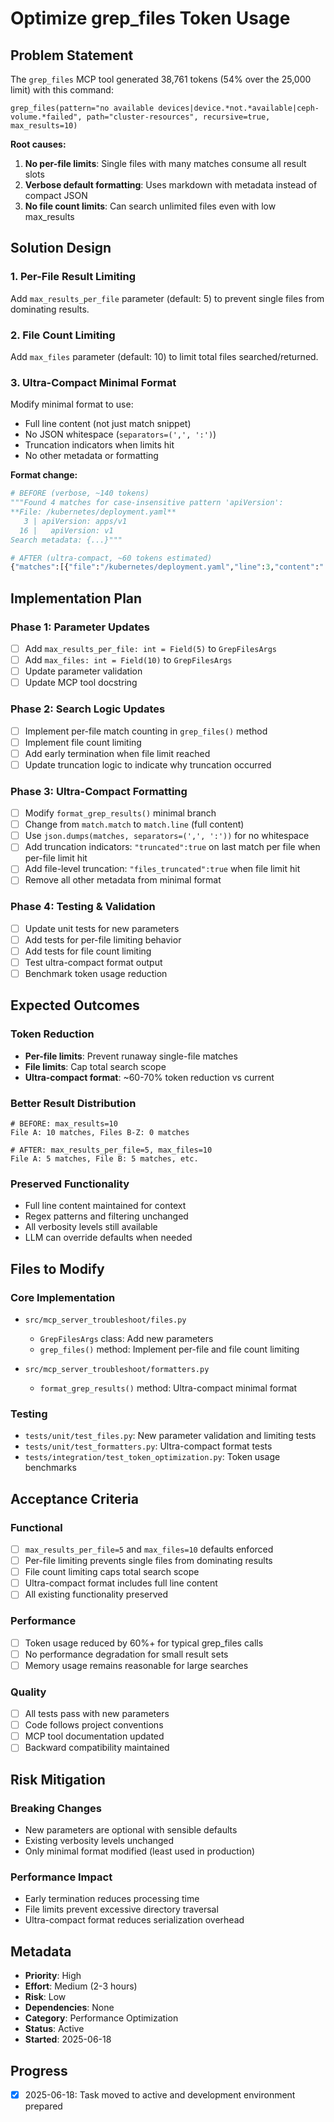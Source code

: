 # Optimize grep_files Token Usage

## Problem Statement

The `grep_files` MCP tool generated 38,761 tokens (54% over the 25,000 limit) with this command:
```
grep_files(pattern="no available devices|device.*not.*available|ceph-volume.*failed", path="cluster-resources", recursive=true, max_results=10)
```

**Root causes:**
1. **No per-file limits**: Single files with many matches consume all result slots
2. **Verbose default formatting**: Uses markdown with metadata instead of compact JSON  
3. **No file count limits**: Can search unlimited files even with low max_results

## Solution Design

### 1. Per-File Result Limiting
Add `max_results_per_file` parameter (default: 5) to prevent single files from dominating results.

### 2. File Count Limiting  
Add `max_files` parameter (default: 10) to limit total files searched/returned.

### 3. Ultra-Compact Minimal Format
Modify minimal format to use:
- Full line content (not just match snippet)
- No JSON whitespace (`separators=(',', ':')`)
- Truncation indicators when limits hit
- No other metadata or formatting

**Format change:**
```python
# BEFORE (verbose, ~140 tokens)
"""Found 4 matches for case-insensitive pattern 'apiVersion':
**File: /kubernetes/deployment.yaml**
   3 | apiVersion: apps/v1
  16 |   apiVersion: v1
Search metadata: {...}"""

# AFTER (ultra-compact, ~60 tokens estimated)
{"matches":[{"file":"/kubernetes/deployment.yaml","line":3,"content":"    apiVersion: apps/v1"},{"file":"/kubernetes/deployment.yaml","line":16,"content":"      apiVersion: v1","truncated":true}],"files_truncated":true}
```

## Implementation Plan

### Phase 1: Parameter Updates
- [ ] Add `max_results_per_file: int = Field(5)` to `GrepFilesArgs`
- [ ] Add `max_files: int = Field(10)` to `GrepFilesArgs` 
- [ ] Update parameter validation
- [ ] Update MCP tool docstring

### Phase 2: Search Logic Updates
- [ ] Implement per-file match counting in `grep_files()` method
- [ ] Implement file count limiting
- [ ] Add early termination when file limit reached
- [ ] Update truncation logic to indicate why truncation occurred

### Phase 3: Ultra-Compact Formatting
- [ ] Modify `format_grep_results()` minimal branch
- [ ] Change from `match.match` to `match.line` (full content)
- [ ] Use `json.dumps(matches, separators=(',', ':'))` for no whitespace
- [ ] Add truncation indicators: `"truncated":true` on last match per file when per-file limit hit
- [ ] Add file-level truncation: `"files_truncated":true` when file limit hit
- [ ] Remove all other metadata from minimal format

### Phase 4: Testing & Validation
- [ ] Update unit tests for new parameters
- [ ] Add tests for per-file limiting behavior
- [ ] Add tests for file count limiting
- [ ] Test ultra-compact format output
- [ ] Benchmark token usage reduction

## Expected Outcomes

### Token Reduction
- **Per-file limits**: Prevent runaway single-file matches
- **File limits**: Cap total search scope  
- **Ultra-compact format**: ~60-70% token reduction vs current

### Better Result Distribution
```
# BEFORE: max_results=10
File A: 10 matches, Files B-Z: 0 matches

# AFTER: max_results_per_file=5, max_files=10  
File A: 5 matches, File B: 5 matches, etc.
```

### Preserved Functionality
- Full line content maintained for context
- Regex patterns and filtering unchanged
- All verbosity levels still available
- LLM can override defaults when needed

## Files to Modify

### Core Implementation
- `src/mcp_server_troubleshoot/files.py`
  - `GrepFilesArgs` class: Add new parameters
  - `grep_files()` method: Implement per-file and file count limiting
  
- `src/mcp_server_troubleshoot/formatters.py`
  - `format_grep_results()` method: Ultra-compact minimal format

### Testing
- `tests/unit/test_files.py`: New parameter validation and limiting tests
- `tests/unit/test_formatters.py`: Ultra-compact format tests
- `tests/integration/test_token_optimization.py`: Token usage benchmarks

## Acceptance Criteria

### Functional
- [ ] `max_results_per_file=5` and `max_files=10` defaults enforced
- [ ] Per-file limiting prevents single files from dominating results  
- [ ] File count limiting caps total search scope
- [ ] Ultra-compact format includes full line content
- [ ] All existing functionality preserved

### Performance
- [ ] Token usage reduced by 60%+ for typical grep_files calls
- [ ] No performance degradation for small result sets
- [ ] Memory usage remains reasonable for large searches

### Quality
- [ ] All tests pass with new parameters
- [ ] Code follows project conventions
- [ ] MCP tool documentation updated
- [ ] Backward compatibility maintained

## Risk Mitigation

### Breaking Changes
- New parameters are optional with sensible defaults
- Existing verbosity levels unchanged
- Only minimal format modified (least used in production)

### Performance Impact
- Early termination reduces processing time
- File limits prevent excessive directory traversal
- Ultra-compact format reduces serialization overhead

## Metadata

- **Priority**: High
- **Effort**: Medium (2-3 hours)
- **Risk**: Low
- **Dependencies**: None
- **Category**: Performance Optimization
- **Status**: Active
- **Started**: 2025-06-18

## Progress

- [x] 2025-06-18: Task moved to active and development environment prepared
